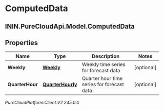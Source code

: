 # ComputedData

## ININ.PureCloudApi.Model.ComputedData

## Properties

|Name | Type | Description | Notes|
|------------ | ------------- | ------------- | -------------|
| **Weekly** | [**Weekly**](Weekly) | Weekly time series for forecast data | [optional] |
| **QuarterHour** | [**QuarterHourly**](QuarterHourly) | Quarter hour time series for forecast data | [optional] |



_PureCloudPlatform.Client.V2 245.0.0_
